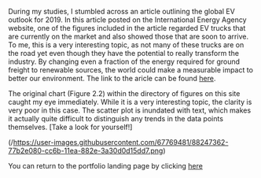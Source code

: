 During my studies, I stumbled across an article outlining the global EV outlook for 2019. In this article posted on the International Energy Agency website, 
one of the figures included in the article regarded EV trucks that are currently on the market and also showed those that are soon to arrive. To me, this is
a very interesting topic, as not many of these trucks are on the road yet even though they have the potential to really transform the industry. By changing 
even a fraction of the energy required for ground freight to renewable sources, the world could make a measurable impact to better our environment. The link to the aricle can be found [here](/https://www.iea.org/reports/global-ev-outlook-2019#key-findings).

The original chart (Figure 2.2) within the directory of figures on this site caught my eye immediately. While it is a very interesting topic, the clarity is very poor in this case. The scatter plot is inundated with text, which makes it actually quite difficult to distinguish any trends in the data points themselves. 
[Take a look for yourself!]

(/https://user-images.githubusercontent.com/67769481/88247362-77b2e080-cc6b-11ea-882e-3a30d0d15dd7.png)


You can return to the portfolio landing page by clicking [here](/README.md)
